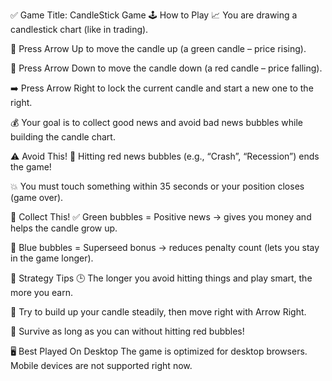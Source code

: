✅ Game Title: CandleStick Game
🕹️ How to Play
📈 You are drawing a candlestick chart (like in trading).

🔼 Press Arrow Up to move the candle up (a green candle – price rising).

🔽 Press Arrow Down to move the candle down (a red candle – price falling).

➡️ Press Arrow Right to lock the current candle and start a new one to the right.

💰 Your goal is to collect good news and avoid bad news bubbles while building the candle chart.

⚠️ Avoid This!
🚫 Hitting red news bubbles (e.g., “Crash”, “Recession”) ends the game!

💥 You must touch something within 35 seconds or your position closes (game over).

🎯 Collect This!
✅ Green bubbles = Positive news → gives you money and helps the candle grow up.

💎 Blue bubbles = Superseed bonus → reduces penalty count (lets you stay in the game longer).

🧠 Strategy Tips
🕒 The longer you avoid hitting things and play smart, the more you earn.

🎯 Try to build up your candle steadily, then move right with Arrow Right.

🚀 Survive as long as you can without hitting red bubbles!

🖥️ Best Played On Desktop
The game is optimized for desktop browsers. Mobile devices are not supported right now.

